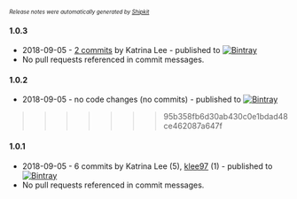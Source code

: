 <sup><sup>*Release notes were automatically generated by [Shipkit](http://shipkit.org/)*</sup></sup>

#### 1.0.3
 - 2018-09-05 - [2 commits](https://github.com/klee97/restli-testsuite/compare/v1.0.2...v1.0.3) by Katrina Lee - published to [![Bintray](https://img.shields.io/badge/Bintray-1.0.3-green.svg)](https://bintray.com/shipkit-bootstrap/bootstrap/maven/1.0.3)
 - No pull requests referenced in commit messages.

#### 1.0.2
 - 2018-09-05 - no code changes (no commits) - published to [![Bintray](https://img.shields.io/badge/Bintray-1.0.2-green.svg)](https://bintray.com/shipkit-bootstrap/bootstrap/maven/1.0.2)

>>>>>>> 95b358fb6d30ab430c0e1bdad48ce462087a647f
#### 1.0.1
 - 2018-09-05 - 6 commits by Katrina Lee (5), [klee97](https://github.com/klee97) (1) - published to [![Bintray](https://img.shields.io/badge/Bintray-1.0.1-green.svg)](https://bintray.com/shipkit-bootstrap/bootstrap/maven/1.0.1)
 - No pull requests referenced in commit messages.


